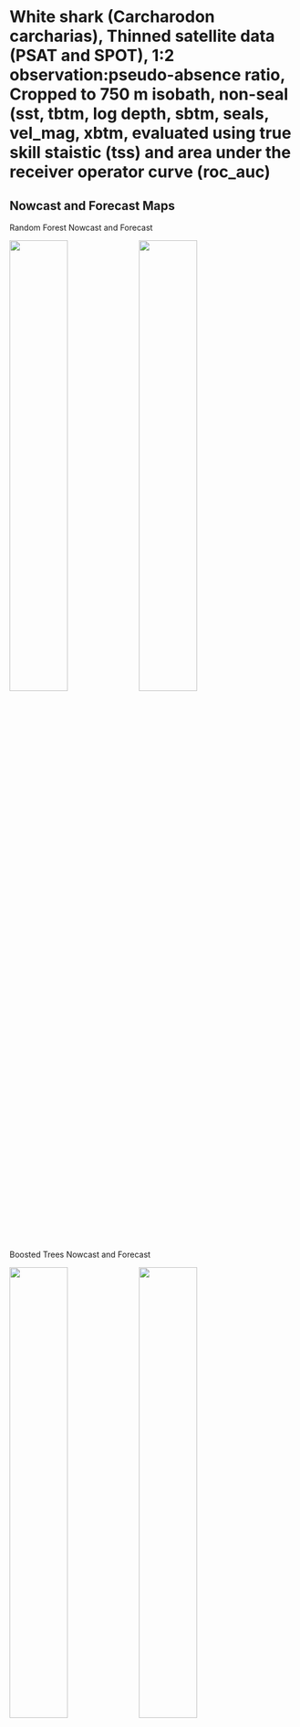 White shark (Carcharodon carcharias), Thinned satellite data (PSAT and
SPOT), 1:2 observation:pseudo-absence ratio, Cropped to 750 m isobath,
non-seal (sst, tbtm, log depth, sbtm, seals, vel_mag, xbtm, evaluated
using true skill staistic (tss) and area under the receiver operator
curve (roc_auc)
================

## Nowcast and Forecast Maps

Random Forest Nowcast and Forecast

<img src="../tidy_reports/versions/c21/100660/c21.100660.01_12_rf_compiled_casts.png" width="45%" /><img src="../tidy_reports/versions/c21/100664/c21.100664.01_12_rf_compiled_casts.png" width="45%" />

Boosted Trees Nowcast and Forecast

<img src="../tidy_reports/versions/c21/100660/c21.100660.01_12_bt_compiled_casts.png" width="45%" /><img src="../tidy_reports/versions/c21/100664/c21.100664.01_12_bt_compiled_casts.png" width="45%" />

Maxnet Trees Nowcast and Forecast

<img src="../tidy_reports/versions/c21/100660/c21.100660.01_12_maxent_compiled_casts.png" width="45%" /><img src="../tidy_reports/versions/c21/100664/c21.100664.01_12_maxent_compiled_casts.png" width="45%" />

GAM Nowcast and Forecast

<img src="../tidy_reports/versions/c21/100660/c21.100660.01_12_gam_compiled_casts.png" width="45%" /><img src="../tidy_reports/versions/c21/100664/c21.100664.01_12_gam_compiled_casts.png" width="45%" />

GLM Nowcast and Forecast

<img src="../tidy_reports/versions/c21/100660/c21.100660.01_12_glm_compiled_casts.png" width="45%" /><img src="../tidy_reports/versions/c21/100664/c21.100664.01_12_glm_compiled_casts.png" width="45%" />

## Metrics

| model_type |   roc_auc |   tss_max |
|:-----------|----------:|----------:|
| rf         | 0.9910987 | 0.9325243 |
| bt         | 0.7563568 | 0.3780427 |
| maxnet     | 0.7211662 | 0.3554911 |
| gam        | 0.7498508 | 0.3941867 |
| glm        | 0.6691545 | 0.3131443 |

Metrics by model type

## Variable Importance

![](/mnt/ecocast/projects/koliveira/subprojects/carcharodon/workflows/tidy_md/versions/m21/10066/m21.10066_tidy_compiled_files/figure-gfm/variable%20importance-1.png)<!-- -->
